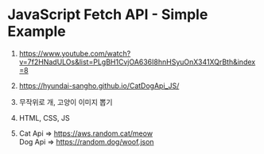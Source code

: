# JavaScript Fetch API - Simple Example

1. <https://www.youtube.com/watch?v=7f2HNadULOs&list=PLgBH1CvjOA636I8hnHSyuOnX341XQrBth&index=8>

2. <https://hyundai-sangho.github.io/CatDogApi_JS/>

3. 무작위로 개, 고양이 이미지 뽑기

4. HTML, CSS, JS 

5. Cat Api => <https://aws.random.cat/meow>  
   Dog Api => <https://random.dog/woof.json>
